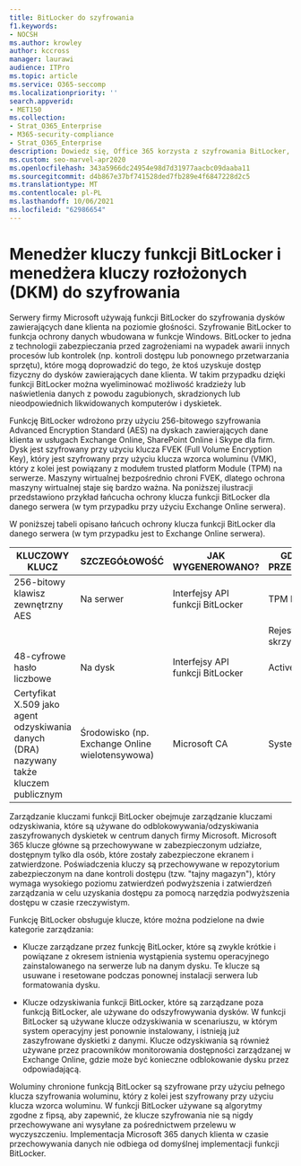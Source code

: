 ```yaml
---
title: BitLocker do szyfrowania
f1.keywords:
- NOCSH
ms.author: krowley
author: kccross
manager: laurawi
audience: ITPro
ms.topic: article
ms.service: O365-seccomp
ms.localizationpriority: ''
search.appverid:
- MET150
ms.collection:
- Strat_O365_Enterprise
- M365-security-compliance
- Strat_O365_Enterprise
description: Dowiedz się, Office 365 korzysta z szyfrowania BitLocker, co ogranicza możliwość kradzieży danych w wyniku zgubienia lub kradzieży komputera lub dyskietki.
ms.custom: seo-marvel-apr2020
ms.openlocfilehash: 343a5966dc24954e98d7d31977aacbc09daaba11
ms.sourcegitcommit: d4b867e37bf741528ded7fb289e4f6847228d2c5
ms.translationtype: MT
ms.contentlocale: pl-PL
ms.lasthandoff: 10/06/2021
ms.locfileid: "62986654"
---
```

# <a name="bitlocker-and-distributed-key-manager-dkm-for-encryption"></a>Menedżer kluczy funkcji BitLocker i menedżera kluczy rozłożonych (DKM) do szyfrowania

Serwery firmy Microsoft używają funkcji BitLocker do szyfrowania dysków zawierających dane klienta na poziomie głośności. Szyfrowanie BitLocker to funkcja ochrony danych wbudowana w funkcje Windows. BitLocker to jedna z technologii zabezpieczania przed zagrożeniami na wypadek awarii innych procesów lub kontrolek (np. kontroli dostępu lub ponownego przetwarzania sprzętu), które mogą doprowadzić do tego, że ktoś uzyskuje dostęp fizyczny do dysków zawierających dane klienta. W takim przypadku dzięki funkcji BitLocker można wyeliminować możliwość kradzieży lub naświetlenia danych z powodu zagubionych, skradzionych lub nieodpowiednich likwidowanych komputerów i dyskietek.

Funkcję BitLocker wdrożono przy użyciu 256-bitowego szyfrowania Advanced Encryption Standard (AES) na dyskach zawierających dane klienta w usługach Exchange Online, SharePoint Online i Skype dla firm. Dysk jest szyfrowany przy użyciu klucza FVEK (Full Volume Encryption Key), który jest szyfrowany przy użyciu klucza wzorca woluminu (VMK), który z kolei jest powiązany z modułem trusted platform Module (TPM) na serwerze. Maszyny wirtualnej bezpośrednio chroni FVEK, dlatego ochrona maszyny wirtualnej staje się bardzo ważna. Na poniższej ilustracji przedstawiono przykład łańcucha ochrony klucza funkcji BitLocker dla danego serwera (w tym przypadku przy użyciu Exchange Online serwera).

W poniższej tabeli opisano łańcuch ochrony klucza funkcji BitLocker dla danego serwera (w tym przypadku jest to Exchange Online serwera).

| KLUCZOWY KLUCZ | SZCZEGÓŁOWOŚĆ | JAK WYGENEROWANO? | GDZIE JEST ON PRZECHOWYWANY? | OCHRONA |
|--------------------------------------------------------------------------------|-------------------------------------------------|----------------|-------------------------|--------------------------------------------------------------------------------------------------|
| 256-bitowy klawisz zewnętrzny AES | Na serwer | Interfejsy API funkcji BitLocker | TPM lub Tajny Sejf | Skrytka / kontrola dostępu |
|  |  |  | Rejestr serwera skrzynek pocztowych | TPM encrypted |
| 48-cyfrowe hasło liczbowe | Na dysk | Interfejsy API funkcji BitLocker | Active Directory | Skrytka / kontrola dostępu |
| Certyfikat X.509 jako agent odzyskiwania danych (DRA) nazywany także kluczem publicznym | Środowisko (np. Exchange Online wielotensywowa) | Microsoft CA | System kompilacji | Żaden użytkownik nie ma pełnego hasła do klucza prywatnego. Hasło jest chronione fizycznie. |


Zarządzanie kluczami funkcji BitLocker obejmuje zarządzanie kluczami odzyskiwania, które są używane do odblokowywania/odzyskiwania zaszyfrowanych dyskietek w centrum danych firmy Microsoft. Microsoft 365 klucze główne są przechowywane w zabezpieczonym udziałze, dostępnym tylko dla osób, które zostały zabezpieczone ekranem i zatwierdzone. Poświadczenia kluczy są przechowywane w repozytorium zabezpieczonym na dane kontroli dostępu (tzw. "tajny magazyn"), który wymaga wysokiego poziomu zatwierdzeń podwyższenia i zatwierdzeń zarządzania w celu uzyskania dostępu za pomocą narzędzia podwyższenia dostępu w czasie rzeczywistym.

Funkcję BitLocker obsługuje klucze, które można podzielone na dwie kategorie zarządzania:

- Klucze zarządzane przez funkcję BitLocker, które są zwykle krótkie i powiązane z okresem istnienia wystąpienia systemu operacyjnego zainstalowanego na serwerze lub na danym dysku. Te klucze są usuwane i resetowane podczas ponownej instalacji serwera lub formatowania dysku.

- Klucze odzyskiwania funkcji BitLocker, które są zarządzane poza funkcją BitLocker, ale używane do odszyfrowywania dysków. W funkcji BitLocker są używane klucze odzyskiwania w scenariuszu, w którym system operacyjny jest ponownie instalowany, i istnieją już zaszyfrowane dyskietki z danymi. Klucze odzyskiwania są również używane przez pracowników monitorowania dostępności zarządzanej w Exchange Online, gdzie może być konieczne odblokowanie dysku przez odpowiadającą.

Woluminy chronione funkcją BitLocker są szyfrowane przy użyciu pełnego klucza szyfrowania woluminu, który z kolei jest szyfrowany przy użyciu klucza wzorca woluminu. W funkcji BitLocker używane są algorytmy zgodne z fipsą, aby zapewnić, że klucze szyfrowania nie są nigdy przechowywane ani wysyłane za pośrednictwem przelewu w wyczyszczeniu. Implementacja Microsoft 365 danych klienta w czasie przechowywania danych nie odbiega od domyślnej implementacji funkcji BitLocker.
